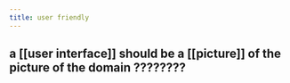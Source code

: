 ```yaml
---
title: user friendly
---
```


## a [[user interface]] should be a [[picture]] of the picture of the domain ????????
